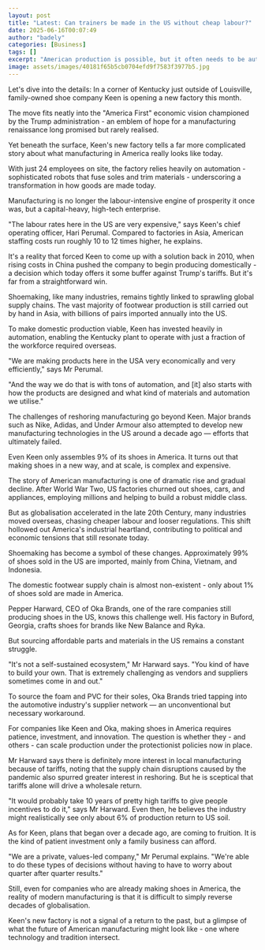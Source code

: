 ```yaml
---
layout: post
title: "Latest: Can trainers be made in the US without cheap labour?"
date: 2025-06-16T00:07:49
author: "badely"
categories: [Business]
tags: []
excerpt: "American production is possible, but it often needs to be automated to be cost effective."
image: assets/images/40181f65b5cb0704efd9f7583f3977b5.jpg
---
```


Let's dive into the details: In a corner of Kentucky just outside of Louisville, family-owned shoe company Keen is opening a new factory this month.

The move fits neatly into the "America First" economic vision championed by the Trump administration - an emblem of hope for a manufacturing renaissance long promised but rarely realised.

Yet beneath the surface, Keen's new factory tells a far more complicated story about what manufacturing in America really looks like today.

With just 24 employees on site, the factory relies heavily on automation  -sophisticated robots that fuse soles and trim materials - underscoring a transformation in how goods are made today.

Manufacturing is no longer the labour-intensive engine of prosperity it once was, but a capital-heavy, high-tech enterprise.

"The labour rates here in the US are very expensive," says Keen's chief operating officer, Hari Perumal. Compared to factories in Asia, American staffing costs run roughly 10 to 12 times higher, he explains.

It's a reality that forced Keen to come up with a solution back in 2010, when rising costs in China pushed the company to begin producing domestically - a decision which today offers it some buffer against Trump's tariffs. But it's far from a straightforward win.

Shoemaking, like many industries, remains tightly linked to sprawling global supply chains. The vast majority of footwear production is still carried out by hand in Asia, with billions of pairs imported annually into the US.

To make domestic production viable, Keen has invested heavily in automation, enabling the Kentucky plant to operate with just a fraction of the workforce required overseas.

"We are making products here in the USA very economically and very efficiently,"  says Mr Perumal.

"And the way we do that is with tons of automation, and [it] also starts with how the products are designed and what kind of materials and automation we utilise."

The challenges of reshoring manufacturing go beyond Keen. Major brands such as Nike, Adidas, and Under Armour also attempted to develop new manufacturing technologies in the US around a decade ago — efforts that ultimately failed.

Even Keen only assembles 9% of its shoes in America. It turns out that making shoes in a new way, and at scale, is complex and expensive.

The story of American manufacturing is one of dramatic rise and gradual decline. After World War Two, US factories churned out shoes, cars, and appliances, employing millions and helping to build a robust middle class.

But as globalisation accelerated in the late 20th Century, many industries moved overseas, chasing cheaper labour and looser regulations. This shift hollowed out America's industrial heartland, contributing to political and economic tensions that still resonate today.

Shoemaking has become a symbol of these changes. Approximately 99% of shoes sold in the US are imported, mainly from China, Vietnam, and Indonesia.

The domestic footwear supply chain is almost non-existent - only about 1% of shoes sold are made in America.

Pepper Harward, CEO of Oka Brands, one of the rare companies still producing shoes in the US, knows this challenge well. His factory in Buford, Georgia, crafts shoes for brands like New Balance and Ryka.

But sourcing affordable parts and materials in the US remains a constant struggle.

"It's not a self-sustained ecosystem," Mr Harward says. "You kind of have to build your own. That is extremely challenging as vendors and suppliers sometimes come in and out."

To source the foam and PVC for their soles, Oka Brands tried tapping into the automotive industry's supplier network — an unconventional but necessary workaround.

For companies like Keen and Oka, making shoes in America requires patience, investment, and innovation. The question is whether they - and others - can scale production under the protectionist policies now in place.

Mr Harward says there is definitely more interest in local manufacturing because of tariffs, noting that the supply chain disruptions caused by the pandemic also spurred greater interest in reshoring. But he is sceptical that tariffs alone will drive a wholesale return.

"It would probably take 10 years of pretty high tariffs to give people incentives to do it," says Mr Harward. Even then, he believes the industry might realistically see only about 6% of production return to US soil.

As for Keen, plans that began over a decade ago, are coming to fruition. It is the kind of patient investment only a family business can afford.

"We are a private, values-led company," Mr Perumal explains. "We're able to do these types of decisions without having to have to worry about quarter after quarter results."

Still, even for companies who are already making shoes in America, the reality of modern manufacturing is that it is difficult to simply reverse decades of globalisation.

Keen's new factory is not a signal of a return to the past, but a glimpse of what the future of American manufacturing might look like - one where technology and tradition intersect.

